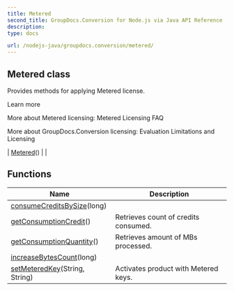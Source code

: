 ```yaml
---
title: Metered
second_title: GroupDocs.Conversion for Node.js via Java API Reference
description: 
type: docs

url: /nodejs-java/groupdocs.conversion/metered/
---
```


## Metered class

 Provides methods for applying  Metered license.
 
 Learn more
 
 
 More about Metered licensing:
 Metered Licensing FAQ
 
 
 More about GroupDocs.Conversion licensing:
 Evaluation Limitations and Licensing
 
 
 
 
| [Metered](metered)() |  |

## Functions

| Name | Description |
| --- | --- |
| [consumeCreditsBySize](consumecreditsbysize)(long) |  |
| [getConsumptionCredit](getconsumptioncredit)() | Retrieves count of credits consumed. |
| [getConsumptionQuantity](getconsumptionquantity)() | Retrieves amount of MBs processed. |
| [increaseBytesCount](increasebytescount)(long) |  |
| [setMeteredKey](setmeteredkey)(String, String) | Activates product with Metered keys. |
